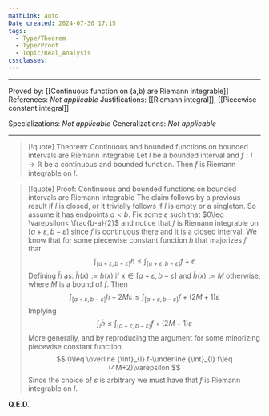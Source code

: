 ```yaml
---
mathLink: auto
Date created: 2024-07-30 17:15
tags:
  - Type/Theorem
  - Type/Proof
  - Topic/Real_Analysis
cssclasses:
---
```


---

Proved by: [[Continuous function on (a,b) are Riemann integrable]]
References: _Not applicable_
Justifications: [[Riemann integral]], [[Piecewise constant integral]]   

Specializations: _Not applicable_
Generalizations: _Not applicable_

---

> [!quote] Theorem: Continuous and bounded functions on bounded intervals are Riemann integrable
> Let $I$ be a bounded interval and $f:I\to \mathbb{R}$ be a continuous and bounded function. Then $f$ is Riemann integrable on $I$. 

>[!quote] Proof: Continuous and bounded functions on bounded intervals are Riemann integrable
>The claim follows by a previous result if $I$ is closed, or it trivially follows if $I$ is empty or a singleton. So assume it has endpoints $a<b$. Fix some $\varepsilon$ such that $0\leq \varepsilon< \frac{b-a}{2}$ and notice that $f$ is Riemann integrable on $[a+\varepsilon,b-\varepsilon]$ since $f$ is continuous there and it is a closed interval. We know that for some piecewise constant function $h$ that majorizes $f$ that $$ \int_{[a+\varepsilon,b-\varepsilon]} h\leq \int_{[a+\varepsilon,b-\varepsilon]} f+\varepsilon $$Defining $\tilde{h}$ as: $\tilde{h}(x):=h(x)$ if $x\in[a+\varepsilon,b-\varepsilon]$ and $\tilde{h}(x):=M$ otherwise, where $M$ is a bound of $f$. Then $$  \int_{[a+\varepsilon,b-\varepsilon]} h+2M\varepsilon\leq \int_{[a+\varepsilon,b-\varepsilon]} f+(2M+1)\varepsilon  $$Implying $$ \int_{I} \tilde{h}\leq  \int_{[a+\varepsilon,b-\varepsilon]} f+(2M+1)\varepsilon $$More generally, and by reproducing the argument for some minorizing piecewise constant function $$ 0\leq \overline {\int}_{I} f-\underline {\int}_{I} f\leq (4M+2)\varepsilon   $$Since the choice of $\varepsilon$ is arbitrary we must have that $f$ is Riemann integrable on $I$.
>
**Q.E.D.**



